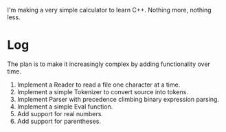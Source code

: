 I'm making a very simple calculator to learn C++. Nothing more, nothing less.

# Log

The plan is to make it increasingly complex by adding functionality over time.

1. Implement a Reader to read a file one character at a time.
2. Implement a simple Tokenizer to convert source into tokens.
3. Implement Parser with precedence climbing binary expression parsing.
4. Implement a simple Eval function.
5. Add support for real numbers.
6. Add support for parentheses.

